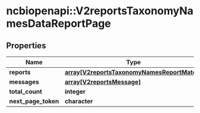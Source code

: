 # ncbiopenapi::V2reportsTaxonomyNamesDataReportPage


## Properties
Name | Type | Description | Notes
------------ | ------------- | ------------- | -------------
**reports** | [**array[V2reportsTaxonomyNamesReportMatch]**](v2reportsTaxonomyNamesReportMatch.md) |  | [optional] 
**messages** | [**array[V2reportsMessage]**](v2reportsMessage.md) |  | [optional] 
**total_count** | **integer** |  | [optional] 
**next_page_token** | **character** |  | [optional] 


